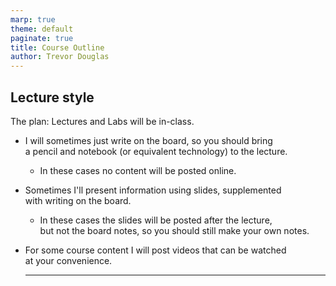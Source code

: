 ```yaml
---
marp: true
theme: default
paginate: true
title: Course Outline
author: Trevor Douglas
---
```


## Lecture style

The plan: Lectures and Labs will be in-class.

- I will sometimes just write on the board, so you should bring  
  a pencil and notebook (or equivalent technology) to the lecture.  
  - In these cases no content will be posted online.

- Sometimes I'll present information using slides, supplemented  
  with writing on the board.  
  - In these cases the slides will be posted after the lecture,  
    but not the board notes, so you should still make your own notes.

- For some course content I will post videos that can be watched  
  at your convenience.

  ---
  